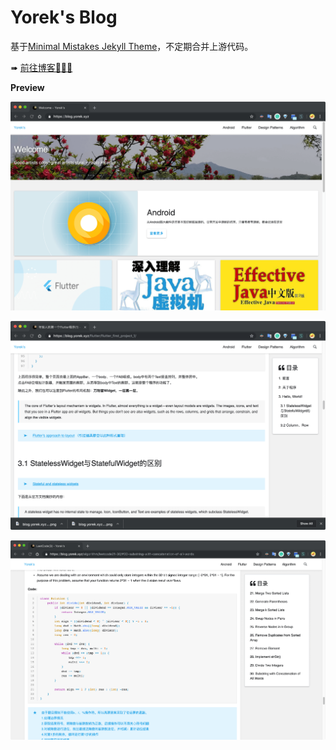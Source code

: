 # Yorek's Blog

基于[Minimal Mistakes Jekyll Theme](https://github.com/mmistakes/minimal-mistakes)，不定期合并上游代码。

➠ [前往博客🚀🚀🚀](https://blog.yorek.xyz/) 

**Preview**

![Preview](https://github.com/YorekLiu/yorekliu.github.io/blob/master/assets/images/preview-home.png?raw=true)

![Preview](https://github.com/YorekLiu/yorekliu.github.io/blob/master/assets/images/preview-article.png?raw=true)

![Preview](https://github.com/YorekLiu/yorekliu.github.io/blob/master/assets/images/preview-code.png?raw=true)
